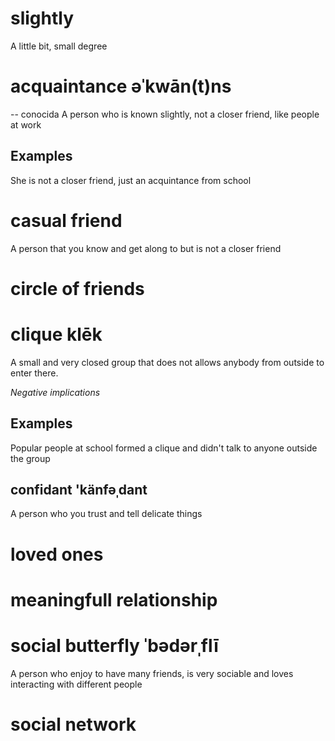 # slightly
A little bit, small degree 
# acquaintance əˈkwān(t)ns
-- conocida
A person who is known slightly, not a closer friend, like
people at work

## Examples
She is not a closer friend, just an acquintance from school 

# casual friend
A person that you know and get along to but is not a closer friend

# circle of friends


# clique klēk

A small and very closed group that does not allows anybody from outside to enter there.

*Negative implications*

## Examples

Popular people at school formed a clique and didn't talk to anyone outside the group

## confidant 'känfəˌdant

A person who you trust and tell delicate things

# loved ones 

# meaningfull relationship

# social butterfly  ˈbədərˌflī

A person who enjoy to have many friends, is very sociable and loves interacting with different people

# social network 



